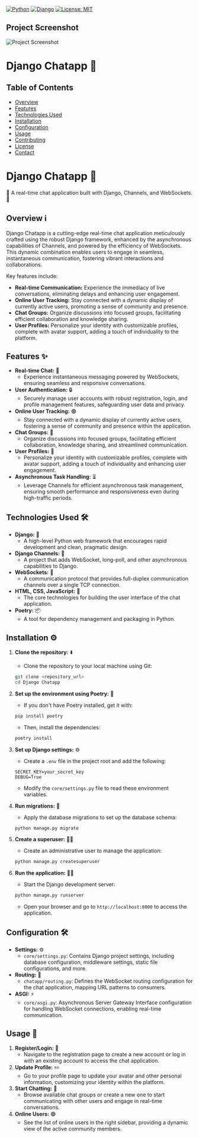 [![Python](https://img.shields.io/badge/python-3.9-blue.svg)](https://www.python.org/)
[![Django](https://img.shields.io/badge/django-4.0-green.svg)](https://www.djangoproject.com/)
[![License: MIT](https://img.shields.io/badge/License-MIT-yellow.svg)](https://opensource.org/licenses/MIT)

## Project Screenshot
![Project Screenshot](link_to_your_screenshot)

# Django Chatapp 💬

## Table of Contents
- [Overview](#overview)
- [Features](#features)
- [Technologies Used](#technologies-used)
- [Installation](#installation)
- [Configuration](#configuration)
- [Usage](#usage)
- [Contributing](#contributing)
- [License](#license)
- [Contact](#contact)

# Django Chatapp 💬

🚀 A real-time chat application built with Django, Channels, and WebSockets. 🚀

## Overview ℹ️

Django Chatapp is a cutting-edge real-time chat application meticulously crafted using the robust Django framework, enhanced by the asynchronous capabilities of Channels, and powered by the efficiency of WebSockets. This dynamic combination enables users to engage in seamless, instantaneous communication, fostering vibrant interactions and collaborations.

Key features include:

-   **Real-time Communication:** Experience the immediacy of live conversations, eliminating delays and enhancing user engagement.
-   **Online User Tracking:** Stay connected with a dynamic display of currently active users, promoting a sense of community and presence.
-   **Chat Groups:** Organize discussions into focused groups, facilitating efficient collaboration and knowledge sharing.
-   **User Profiles:** Personalize your identity with customizable profiles, complete with avatar support, adding a touch of individuality to the platform.

## Features ✨

-   **Real-time Chat:** 💬
    -   Experience instantaneous messaging powered by WebSockets, ensuring seamless and responsive conversations.
-   **User Authentication:** 🔒
    -   Securely manage user accounts with robust registration, login, and profile management features, safeguarding user data and privacy.
-   **Online User Tracking:** 🟢
    -   Stay connected with a dynamic display of currently active users, fostering a sense of community and presence within the application.
-   **Chat Groups:** 👥
    -   Organize discussions into focused groups, facilitating efficient collaboration, knowledge sharing, and streamlined communication.
-   **User Profiles:** 👤
    -   Personalize your identity with customizable profiles, complete with avatar support, adding a touch of individuality and enhancing user engagement.
-   **Asynchronous Task Handling:** ⏳
    -   Leverage Channels for efficient asynchronous task management, ensuring smooth performance and responsiveness even during high-traffic periods.

## Technologies Used 🛠️

-   **Django:** 🐍
    -   A high-level Python web framework that encourages rapid development and clean, pragmatic design.
-   **Django Channels:** 📡
    -   A project that adds WebSocket, long-poll, and other asynchronous capabilities to Django.
-   **WebSockets:** 🔗
    -   A communication protocol that provides full-duplex communication channels over a single TCP connection.
-   **HTML, CSS, JavaScript:** 🎨
    -   The core technologies for building the user interface of the chat application.
-   **Poetry:** 📦
    -   A tool for dependency management and packaging in Python.

## Installation ⚙️

1.  **Clone the repository:** ⬇️
    -   Clone the repository to your local machine using Git:

    ```bash
    git clone <repository_url>
    cd Django Chatapp
    ```

2.  **Set up the environment using Poetry:** 📝
    -   If you don't have Poetry installed, get it with:

    ```bash
    pip install poetry
    ```
    -   Then, install the dependencies:

    ```bash
    poetry install
    ```

3.  **Set up Django settings:** ⚙️
    -   Create a `.env` file in the project root and add the following:

    ```
    SECRET_KEY=your_secret_key
    DEBUG=True
    ```
    -   Modify the `core/settings.py` file to read these environment variables.

4.  **Run migrations:** 🚀
    -   Apply the database migrations to set up the database schema:

    ```bash
    python manage.py migrate
    ```

5.  **Create a superuser:** 🧑‍💻
    -   Create an administrative user to manage the application:

    ```bash
    python manage.py createsuperuser
    ```

6.  **Run the application:** 🏃‍♂️
    -   Start the Django development server:

    ```bash
    python manage.py runserver
    ```
    -   Open your browser and go to `http://localhost:8000` to access the application.

## Configuration 🛠️

-   **Settings:** ⚙️
    -   `core/settings.py`: Contains Django project settings, including database configuration, middleware settings, static file configurations, and more.
-   **Routing:** 🔀
    -   `chatapp/routing.py`: Defines the WebSocket routing configuration for the chat application, mapping URL patterns to consumers.
-   **ASGI:** ⚡
    -   `core/asgi.py`: Asynchronous Server Gateway Interface configuration for handling WebSocket connections, enabling real-time communication.

## Usage 🚀

1.  **Register/Login:** 🔑
    -   Navigate to the registration page to create a new account or log in with an existing account to access the chat application.
2.  **Update Profile:** ✏️
    -   Go to your profile page to update your avatar and other personal information, customizing your identity within the platform.
3.  **Start Chatting:** 💬
    -   Browse available chat groups or create a new one to start communicating with other users and engage in real-time conversations.
4.  **Online Users:** 🟢
    -   See the list of online users in the right sidebar, providing a dynamic view of the active community members.

